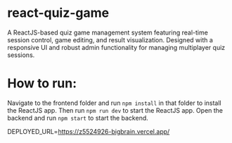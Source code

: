 # react-quiz-game
A ReactJS-based quiz game management system featuring real-time session control,  game editing, and result visualization. Designed with a responsive UI and robust admin functionality for managing multiplayer quiz sessions.


# How to run:

Navigate to the frontend folder and run `npm install` in that folder to install the ReactJS app. Then run `npm run dev` to start the ReactJS app.
Open the backend and run `npm start` to start the backend.

DEPLOYED_URL=https://z5524926-bigbrain.vercel.app/
